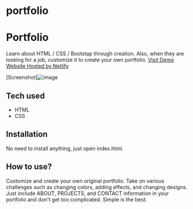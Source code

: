 # portfolio

# Portfolio

Learn about HTML / CSS / Bootstap through creation. Also, when they are looking for a job, customize it to create your own portfolio.
[Visit Demo Website Hosted by Netlify](https://neon-chebakia-d50b6b.netlify.app/)

[Screenshot]![image](https://user-images.githubusercontent.com/104404765/170591770-9404362b-803a-44cb-9aaa-98ac8e2d0024.png)




## Tech used

- HTML
- CSS

## Installation

No need to install anything, just open index.html.

## How to use?

Customize and create your own original portfolio. Take on various challenges such as changing colors, adding effects, and changing designs. Just include ABOUT, PROJECTS, and CONTACT information in your portfolio and don't get too complicated. Simple is the best.
